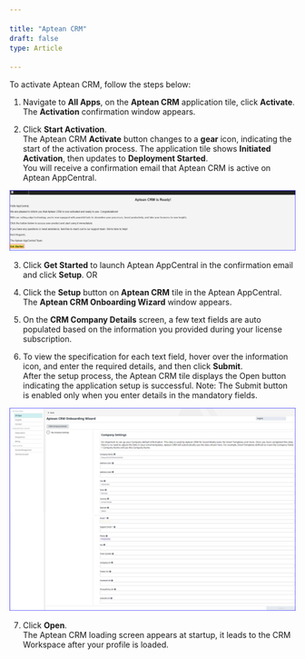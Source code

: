 ```yaml
---

title: "Aptean CRM"
draft: false
type: Article

---
```

To activate Aptean CRM, follow the steps below:

1.	Navigate to **All Apps**, on the **Aptean CRM** application tile, click **Activate**.<br>The **Activation** confirmation window appears. 

2.	Click **Start Activation**. <br>The Aptean CRM **Activate** button changes to a **gear** icon, indicating the start of the activation process. The application tile shows **Initiated Activation**, then updates to **Deployment Started**. 
<br>You will receive a confirmation email that Aptean CRM is active on Aptean AppCentral.

![crm-onboarding](assets/Images/aptean-crm-activation-mail.png)

3. Click **Get Started** to launch Aptean AppCentral in the confirmation email and click **Setup**. 
OR
4. Click the **Setup** button on **Aptean CRM** tile in the Aptean AppCentral. <br> The **Aptean CRM Onboarding Wizard** window appears. 

5. On the **CRM Company Details** screen, a few text fields are auto populated based on the information you provided during your license subscription. 

6. To view the specification for each text field, hover over the information icon, and enter the required details, and then click **Submit**. <br> After the setup process, the Aptean CRM tile displays the Open button indicating the application setup is successful.
Note: The Submit button is enabled only when you enter details in the mandatory fields.

![crm-onboarding](assets/Images/crm-onboarding-setup.png)

7. Click **Open**. <br> The Aptean CRM loading screen appears at startup, it leads to the CRM Workspace after your profile is loaded.


